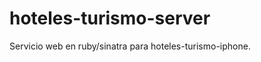 hoteles-turismo-server
======================

Servicio web en ruby/sinatra para hoteles-turismo-iphone.
